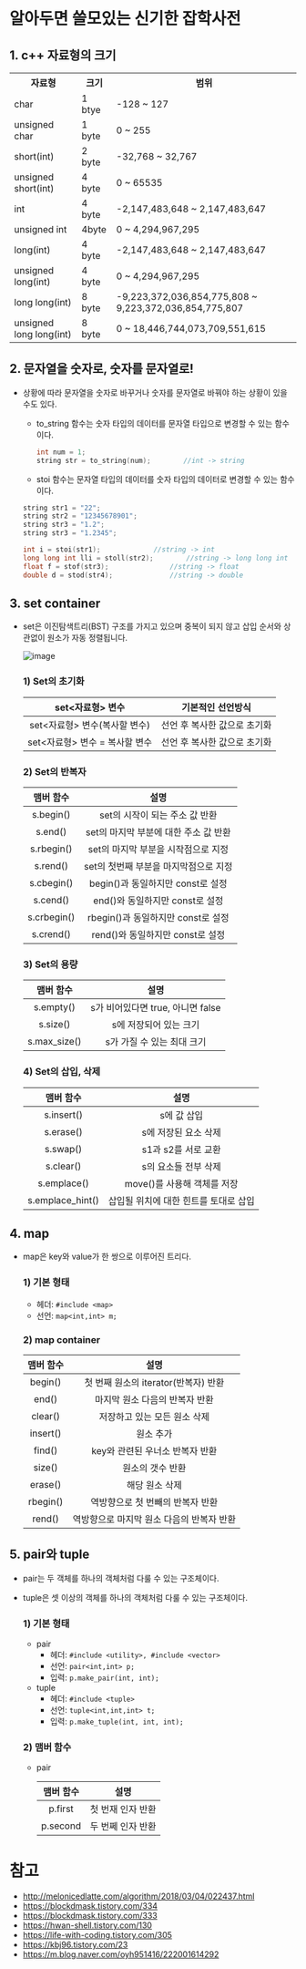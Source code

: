 # 알아두면 쓸모있는 신기한 잡학사전
## 1. c++ 자료형의 크기
<table align = "center">
<tr>
<th>자료형</th>
<th>크기</th>
<th>범위</th>
</tr>
<tr>
<td>char</td>
<td>1 btye</td>
<td>-128 ~ 127 </td>
</tr>
<tr>
<td>unsigned char</td>
<td>1 byte</td>
<td>0 ~ 255 </td>
</tr>
<tr>
<td>short(int) </td>
<td>2 byte</td>
<td>-32,768 ~ 32,767 </td>
</tr>
<tr>
<td>unsigned short(int) </td>
<td>4 byte</td>
<td>0 ~ 65535 </td>
</tr>
<tr>
<td>int</td>
<td>4 byte</td>
<td>-2,147,483,648 ~ 2,147,483,647 </td>
</tr>
<tr>
<td>unsigned int</td>
<td>4byte</td>
<td>0 ~ 4,294,967,295 </td>
</tr>
<tr>
<td>long(int) </td>
<td>4 byte</td>
<td>-2,147,483,648 ~ 2,147,483,647 </td>
</tr>
<tr>
<td>unsigned long(int) </td>
<td>4 byte</td>
<td>0 ~ 4,294,967,295 </td>
</tr>
<tr>
<td>long long(int) </td>
<td>8 byte</td>
<td>-9,223,372,036,854,775,808 ~ 9,223,372,036,854,775,807 </td>
</tr>
<tr>
<td>unsigned long long(int) </td>
<td>8 byte</td>
<td>0 ~ 18,446,744,073,709,551,615 </td>
</tr>
</table>

## 2. 문자열을 숫자로, 숫자를 문자열로!
* 상황에 따라 문자열을 숫자로 바꾸거나 숫자를 문자열로 바꿔야 하는 상황이 있을 수도 있다.
	* to_string 함수는 숫자 타입의 데이터를 문자열 타입으로 변경할 수 있는 함수이다.
	
		``` c++
		int num = 1;
		string str = to_string(num);		//int -> string
		```
		
	* stoi 함수는 문자열 타입의 데이터를 숫자 타입의 데이터로 변경할 수 있는 함수이다.
	
	``` c++
	string str1 = "22";
	string str2 = "12345678901";
	string str3 = "1.2";
	string str3 = "1.2345";

	int i = stoi(str1);				//string -> int
	long long int lli = stoll(str2);		//string -> long long int
	float f = stof(str3);				//string -> float
	double d = stod(str4);				//string -> double
	```
	
## 3. set container
  * set은 이진탐색트리(BST) 구조를 가지고 있으며 중복이 되지 않고 삽입 순서와 상관없이 원소가 자동 정렬됩니다.<p>
![image](https://user-images.githubusercontent.com/96518505/161916385-4a601ed5-8f7e-43f9-8dfd-de08f9b77e50.png)
	### 1) Set의 초기화
	
	|set<자료형> 변수|기본적인 선언방식|
	|:---:|:---:|
	| set<자료형> 변수(복사할 변수)| 선언 후 복사한 값으로 초기화 |
	|set<자료형> 변수 = 복사할 변수| 선언 후 복사한 값으로 초기화 |
	
	### 2) Set의 반복자
	|맴버 함수|설명|
	|:---:|:---:|
	|s.begin()|set의 시작이 되는 주소 값 반환|
 	|s.end()|set의 마지막 부분에 대한 주소 값 반환| 
 	|s.rbegin()|set의 마지막 부분을 시작점으로 지정|
 	|s.rend()| set의 첫번째 부분을 마지막점으로 지정|
 	|s.cbegin()|begin()과 동일하지만 const로 설정|
 	|s.cend()|end()와 동일하지만 const로 설정|
 	|s.crbegin()|rbegin()과 동일하지만 const로 설정| 
 	|s.crend()|rend()와 동일하지만 const로 설정|
	
	### 3) Set의 용량
	|맴버 함수|설명|
	|:---:|:---:|
	|s.empty()|s가 비어있다면 true, 아니면 false|
 	|s.size()|s에 저장되어 있는 크기|
 	|s.max_size()|s가 가질 수 있는 최대 크기|
	
	### 4) Set의 삽입, 삭제
	|맴버 함수|설명|
	|:---:|:---:|
	|s.insert()|s에 값 삽입|
 	|s.erase()|s에 저장된 요소 삭제|
 	|s.swap()|s1과 s2를 서로 교환|
 	|s.clear()|s의 요소들 전부 삭제|
 	|s.emplace()|move()를 사용해 객체를 저장|
 	|s.emplace_hint()|삽입될 위치에 대한 힌트를 토대로 삽입|
	
## 4. map
  * map은 key와 value가 한 쌍으로 이루어진 트리다.
	### 1) 기본 형태
	* 헤더: `#include <map>`
	* 선언: `map<int,int> m;`
	
	### 2) map container
	|맴버 함수|설명|
	|:---:|:---:|
	|begin()|첫 번째 원소의 iterator(반복자) 반환|
	|end()|마지막 원소 다음의 반복자 반환|
	|clear()|저장하고 있는 모든 원소 삭제|
	|insert()|원소 추가|
	|find()|key와 관련된 우너소 반복자 반환|
	|size()|원소의 갯수 반환|
	|erase()|해당 원소 삭제|
	|rbegin()|역방향으로 첫 번빼의 반복자 반환|
	|rend()|역방향으로 마지막 원소 다음의 반복자 반환|
	
## 5. pair와 tuple
  * pair는 두 객체를 하나의 객체처럼 다룰 수 있는 구조체이다.
  * tuple은 셋 이상의 객체를 하나의 객체처럼 다룰 수 있는 구조체이다.
	### 1) 기본 형태
	* pair
		* 헤더: `#include <utility>, #include <vector>`
		* 선언: `pair<int,int> p;`
		* 입력: `p.make_pair(int, int);`
	* tuple
		* 헤더: `#include <tuple>`
		* 선언: `tuple<int,int,int> t;`
		* 입력: `p.make_tuple(int, int, int);`
	
	### 2) 맴버 함수
	* pair

		|맴버 함수|설명|
		|:---:|:---:|
		|p.first|첫 번재 인자 반환|
		|p.second|두 번쩨 인자 반환|
	
	
# 참고
* <http://melonicedlatte.com/algorithm/2018/03/04/022437.html>
* <https://blockdmask.tistory.com/334>
* <https://blockdmask.tistory.com/333>
* <https://hwan-shell.tistory.com/130>
* <https://life-with-coding.tistory.com/305>
* <https://kbj96.tistory.com/23>
* <https://m.blog.naver.com/oyh951416/222001614292>
	
